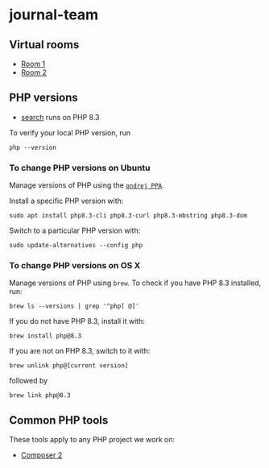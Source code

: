 # journal-team

## Virtual rooms

- [Room 1](https://meet.google.com/deb-ccfz-bah)
- [Room 2](https://meet.google.com/dwi-thof-rdh)

## PHP versions

- [search](https://github.com/elifesciences/search) runs on PHP 8.3

To verify your local PHP version, run
```
php --version
```

### To change PHP versions on Ubuntu

Manage versions of PHP using the [`ondrej PPA`](https://launchpad.net/~ondrej/+archive/ubuntu/php/+index).

Install a specific PHP version with:
```
sudo apt install php8.3-cli php8.3-curl php8.3-mbstring php8.3-dom
```

Switch to a particular PHP version with:
```
sudo update-alternatives --config php
```

### To change PHP versions on OS X

Manage versions of PHP using `brew`. To check if you have PHP 8.3 installed, run:
```
brew ls --versions | grep '^php[ @]'
```
If you do not have PHP 8.3, install it with:
```
brew install php@8.3
```
If you are not on PHP 8.3, switch to it with:
```
brew unlink php@[current version]
```
followed by
```
brew link php@8.3
```

## Common PHP tools

These tools apply to any PHP project we work on:

- [Composer 2](https://getcomposer.org/)
